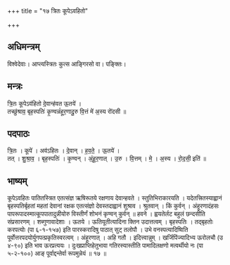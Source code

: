 +++
title = "१७ त्रितः कूपेऽवहितो"

+++
## अधिमन्त्रम्
विश्वेदेवाः। आप्त्यस्त्रितः कुत्स आङ्गिरसो वा। पङ्क्तिः।

## मन्त्रः
त्रि॒तः कूपेऽव॑हितो दे॒वान्ह॑वत ऊ॒तये॑ ।  
तच्छु॑श्राव॒ बृह॒स्पतिः॑ कृ॒ण्वन्नं॑हूर॒णादु॒रु वि॒त्तं मे॑ अ॒स्य रो॑दसी ॥

## पदपाठः
त्रि॒तः । कूपे॑ । अव॑ऽहितः । दे॒वान् । ह॒व॒ते॒ । ऊ॒तये॑ ।  
तत् । शु॒श्रा॒व॒ । बृह॒स्पतिः॑ । कृ॒ण्वन् । अं॒हू॒र॒णात् । उ॒रु । वि॒त्तम् । मे॒ । अ॒स्य । रो॒द॒सी॒ इति॑ ॥

## भाष्यम्
कूपेऽवहितः पातितस्त्रित एतत्संज्ञ ऋषिरूतये रक्षणाय देवान्हवते । स्तुतिभिराकारयति । यदेतत्त्रितस्याह्वानं बृहस्पतिर्बृहतां महतां देवानां रक्षक एतत्संज्ञो देवस्तदाह्वानं शुश्राव । श्रुतवान् । किं कुर्वन् । अंहूरणादंहसः पापरूपादस्मात्कूपपातादुन्नीयोरु विस्तीर्णं शोभनं कृण्वन् कुर्वन् ॥ हवने । ह्वयतेर्लट बहुलं छन्दसीति संप्रसारणम् । शब्गुणावादेशाः । ऊतये । ऊतियूतीत्यादिना क्तिन उदात्तत्वम् । बृहस्पतिः । तद्बृहतोः करपत्योः (पा ६-१-१५७) इति पारस्करादिषु पाठात् सुट् तलोपौ । उभे वनस्पत्यादिष्विति पूर्वोत्तरपदयोर्युगपत्प्रकृतिस्वरत्वम् । अंहूरणात् । अहि गतौ । इदित्त्वान्नुम् । खर्जिपिंज्यादिभ्य ऊरोलचौ (उ ४-९०) इति भाव ऊरप्रत्ययः । दुःखप्राप्तिहेतुभावा गतिरस्यास्तीति पामादिलक्षणो मत्वर्थीयो नः (पा ५-२-१००) आङ् पूर्वाद्दन्तेर्वा रूपमुन्नेयं ॥ १७ ॥